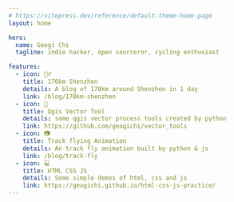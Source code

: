 ```yaml
---
# https://vitepress.dev/reference/default-theme-home-page
layout: home

hero:
  name: Geogi Chi
  tagline: indie hacker, open sourceror, cycling enthusiast

features:
  - icon: 🚴‍♂️
    title: 170km Shenzhen
    details: A blog of 170km around Shenzhen in 1 day
    link: /blog/170km-shenzhen
  - icon: 🔨
    title: Qgis Vector Tool
    details: some qgis vector process tools created by python
    link: https://github.com/geogichi/vector_tools
  - icon: 📷
    title: Track flying Animation
    details: An track fly animation built by python & js
    link: /blog/track-fly
  - icon: 💻
    title: HTML CSS JS
    details: Some simple demos of html, css and js
    link: https://geogichi.github.io/html-css-js-practice/
---
```

